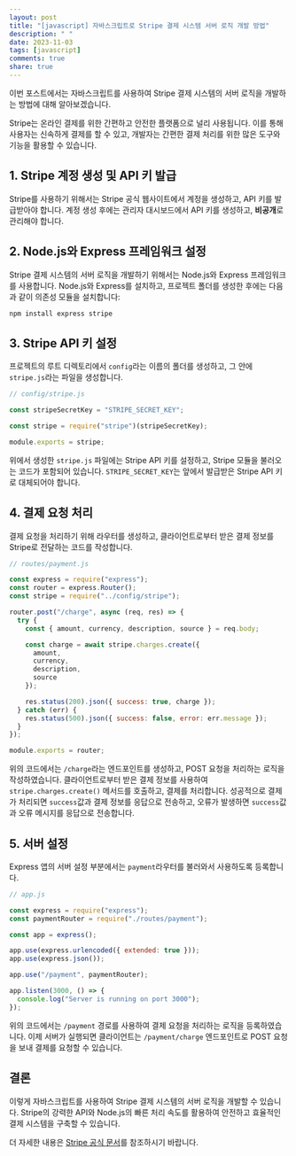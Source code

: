 ```yaml
---
layout: post
title: "[javascript] 자바스크립트로 Stripe 결제 시스템 서버 로직 개발 방법"
description: " "
date: 2023-11-03
tags: [javascript]
comments: true
share: true
---
```


이번 포스트에서는 자바스크립트를 사용하여 Stripe 결제 시스템의 서버 로직을 개발하는 방법에 대해 알아보겠습니다.

Stripe는 온라인 결제를 위한 간편하고 안전한 플랫폼으로 널리 사용됩니다. 이를 통해 사용자는 신속하게 결제를 할 수 있고, 개발자는 간편한 결제 처리를 위한 많은 도구와 기능을 활용할 수 있습니다.

## 1. Stripe 계정 생성 및 API 키 발급

Stripe를 사용하기 위해서는 Stripe 공식 웹사이트에서 계정을 생성하고, API 키를 발급받아야 합니다. 계정 생성 후에는 관리자 대시보드에서 API 키를 생성하고, **비공개**로 관리해야 합니다.

## 2. Node.js와 Express 프레임워크 설정

Stripe 결제 시스템의 서버 로직을 개발하기 위해서는 Node.js와 Express 프레임워크를 사용합니다. Node.js와 Express를 설치하고, 프로젝트 폴더를 생성한 후에는 다음과 같이 의존성 모듈을 설치합니다:

```javascript
npm install express stripe
```

## 3. Stripe API 키 설정

프로젝트의 루트 디렉토리에서 `config`라는 이름의 폴더를 생성하고, 그 안에 `stripe.js`라는 파일을 생성합니다.

```javascript
// config/stripe.js

const stripeSecretKey = "STRIPE_SECRET_KEY";

const stripe = require("stripe")(stripeSecretKey);

module.exports = stripe;
```
위에서 생성한 `stripe.js` 파일에는 Stripe API 키를 설정하고, Stripe 모듈을 불러오는 코드가 포함되어 있습니다. `STRIPE_SECRET_KEY`는 앞에서 발급받은 Stripe API 키로 대체되어야 합니다.

## 4. 결제 요청 처리

결제 요청을 처리하기 위해 라우터를 생성하고, 클라이언트로부터 받은 결제 정보를 Stripe로 전달하는 코드를 작성합니다.

```javascript
// routes/payment.js

const express = require("express");
const router = express.Router();
const stripe = require("../config/stripe");

router.post("/charge", async (req, res) => {
  try {
    const { amount, currency, description, source } = req.body;

    const charge = await stripe.charges.create({
      amount,
      currency,
      description,
      source
    });

    res.status(200).json({ success: true, charge });
  } catch (err) {
    res.status(500).json({ success: false, error: err.message });
  }
});

module.exports = router;
```

위의 코드에서는 `/charge`라는 엔드포인트를 생성하고, POST 요청을 처리하는 로직을 작성하였습니다. 클라이언트로부터 받은 결제 정보를 사용하여 `stripe.charges.create()` 메서드를 호출하고, 결제를 처리합니다. 성공적으로 결제가 처리되면 `success`값과 결제 정보를 응답으로 전송하고, 오류가 발생하면 `success`값과 오류 메시지를 응답으로 전송합니다.

## 5. 서버 설정

Express 앱의 서버 설정 부분에서는 `payment`라우터를 불러와서 사용하도록 등록합니다.

```javascript
// app.js

const express = require("express");
const paymentRouter = require("./routes/payment");

const app = express();

app.use(express.urlencoded({ extended: true }));
app.use(express.json());

app.use("/payment", paymentRouter);

app.listen(3000, () => {
  console.log("Server is running on port 3000");
});
```

위의 코드에서는 `/payment` 경로를 사용하여 결제 요청을 처리하는 로직을 등록하였습니다. 이제 서버가 실행되면 클라이언트는 `/payment/charge` 엔드포인트로 POST 요청을 보내 결제를 요청할 수 있습니다.

## 결론

이렇게 자바스크립트를 사용하여 Stripe 결제 시스템의 서버 로직을 개발할 수 있습니다. Stripe의 강력한 API와 Node.js의 빠른 처리 속도를 활용하여 안전하고 효율적인 결제 시스템을 구축할 수 있습니다.

더 자세한 내용은 [Stripe 공식 문서](https://stripe.com/docs/payments)를 참조하시기 바랍니다.